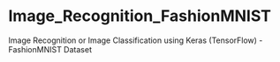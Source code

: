 # Image_Recognition_FashionMNIST
Image Recognition or Image Classification using Keras (TensorFlow) - FashionMNIST Dataset
